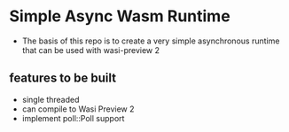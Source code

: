 # Simple Async Wasm Runtime
- The basis of this repo is to create a very simple asynchronous runtime that can be used with wasi-preview 2
## features to be built
- single threaded
- can compile to Wasi Preview 2
- implement poll::Poll support
